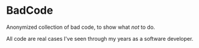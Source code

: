 # BadCode
Anonymized collection of bad code, to show what *not* to do. 

All code are real cases I've seen through my years as a software developer.
